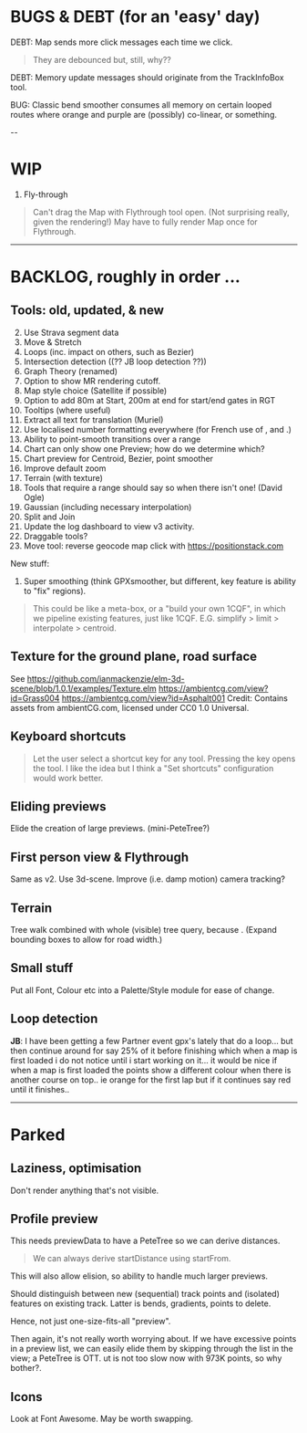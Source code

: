 
# BUGS & DEBT (for an 'easy' day)

DEBT: Map sends more click messages each time we click. 
> They are debounced but, still, why??

DEBT: Memory update messages should originate from the TrackInfoBox tool.

BUG: Classic bend smoother consumes all memory on certain looped routes where
     orange and purple are (possibly) co-linear, or something.

--

# WIP

1. Fly-through
> Can't drag the Map with Flythrough tool open. (Not surprising really, given the rendering!)
> May have to fully render Map once for Flythrough.

---

# BACKLOG, roughly in order ...

## Tools: old, updated, & new

2. Use Strava segment data
3. Move & Stretch
4. Loops (inc. impact on others, such as Bezier)
5. Intersection detection ((?? JB loop detection ??))
6. Graph Theory (renamed)
7. Option to show MR rendering cutoff.
8. Map style choice (Satellite if possible)
9. Option to add 80m at Start, 200m at end for start/end gates in RGT
10. Tooltips (where useful)
11. Extract all text for translation (Muriel)
12. Use localised number formatting everywhere (for French use of , and .)
13. Ability to point-smooth transitions over a range
14. Chart can only show one Preview; how do we determine which?
15. Chart preview for Centroid, Bezier, point smoother
16. Improve default zoom
17. Terrain (with texture)
18. Tools that require a range should say so when there isn't one! (David Ogle)
19. Gaussian (including necessary interpolation)
20. Split and Join
21. Update the log dashboard to view v3 activity.
22. Draggable tools?
23. Move tool: reverse geocode map click with https://positionstack.com 

New stuff:
1. Super smoothing  (think GPXsmoother, but different, key feature is ability to "fix" regions).
> This could be like a meta-box, or a "build your own 1CQF", in which
> we pipeline existing features, just like 1CQF.
> E.G. simplify > limit > interpolate > centroid.

## Texture for the ground plane, road surface

See https://github.com/ianmackenzie/elm-3d-scene/blob/1.0.1/examples/Texture.elm
https://ambientcg.com/view?id=Grass004
https://ambientcg.com/view?id=Asphalt001
Credit: Contains assets from ambientCG.com, licensed under CC0 1.0 Universal.

## Keyboard shortcuts

> Let the user select a shortcut key for any tool.
> Pressing the key opens the tool.
> I like the idea but I think a "Set shortcuts" configuration would work better.

## Eliding previews

Elide the creation of large previews. (mini-PeteTree?)

## First person view & Flythrough

Same as v2. Use 3d-scene. Improve (i.e. damp motion) camera tracking?

## Terrain

Tree walk combined with whole (visible) tree query, because <track loops>.
(Expand bounding boxes to allow for road width.)

## Small stuff

Put all Font, Colour etc into a Palette/Style module for ease of change.

## Loop detection

**JB**: I have been getting a few Partner event gpx's lately that do a loop... but then continue around for say 25% of it before finishing which when a map is first loaded i do not notice until i start working on it... it would be nice if when a map is first loaded the points show a different colour when there is another course on top.. ie orange for the first lap but if it continues say red until it finishes..

---

# Parked

## Laziness, optimisation

Don't render anything that's not visible.

## Profile preview

This needs previewData to have a PeteTree so we can derive distances.
> We can always derive startDistance using startFrom.

This will also allow elision, so ability to handle much larger previews.

Should distinguish between new (sequential) track points and (isolated) features
on existing track. Latter is bends, gradients, points to delete.

Hence, not just one-size-fits-all "preview".

Then again, it's not really worth worrying about. If we have excessive points
in a preview list, we can easily elide them by skipping through the list in the
view; a PeteTree is OTT.
ut is not too slow now with 973K points, so why bother?.

## Icons

Look at Font Awesome. May be worth swapping.

